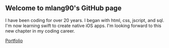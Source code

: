 ## Welcome to mlang90's GitHub page
I have been coding for over 20 years. I began with html, css, jscript, and sql. I'm now learning swift to create native iOS apps. 
I'm looking forward to this new chapter in my coding career.

[Portfolio](https://mlang90.github.io/Portfolio/readme.md)
